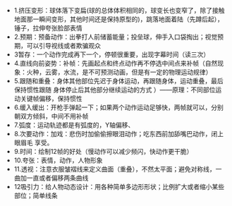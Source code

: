 - 1.挤压变形：球体落下变扁(球的总体体积相同的，球变长也变窄了，除了接触地面那一瞬间变形，其他时间还是保持原型的)，跳落地面着陆（先蹲后起），锤子，拉伸夸张脸部表情
- 2.预期：预备动作：出拳打人前储蓄能量；投垒球，伸手入口袋掏出；视觉预期，可以引导视线或者欺骗观众
- 3暂存：一个动作完成再下一个，停顿很重要，出现字幕时间（读三次）
- 4.直线向前姿势：补帧：先画起点和终点动作再不停选中间点来补帧（自然现象：火种，云雾，水流，是不可预测动画，但是有一定的物理运动规律）
- 5.跟随和重叠：身体其他部位先迟于身体运动，再跟随身体，运动重叠，最后保持惯性跟随 身体停止后其他部分继续运动的方式 ）——原理：不同部位运动关键帧偏移，保持惯性
- 6.缓入缓出：开枪手弹起一下；如果两个动作运动足够快，两帧就可以，分别朝双方倾斜，中间不用补帧
- 7.弧度：运动轨迹都是有弧度的，Y轴偏移、
- 8.次要动作：加戏：悲伤时加偷偷擦眼泪动作；吃东西前加舔嘴巴动作，闭上眼眉毛 享受。
- 9.时间：绘制12帧的好处（慢动作可以减少频闪，快动作更干脆）
- 10.夸张：表情，动作，人物形象
- 11.透视：注意衣服皱褶线来定义曲面（重叠），不然太平面；避免对称线，一曲加一直或者偏移两条曲线
- 12吸引力：给人物动态设计：用各种简单多边形形状；比例扩大或者缩小某些部位；简单线条